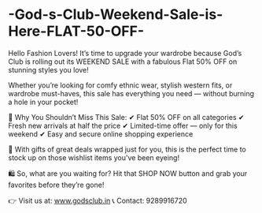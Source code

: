 # -God-s-Club-Weekend-Sale-is-Here-FLAT-50-OFF-

Hello Fashion Lovers!
It’s time to upgrade your wardrobe because God’s Club is rolling out its WEEKEND SALE with a fabulous Flat 50% OFF on stunning styles you love!

Whether you’re looking for comfy ethnic wear, stylish western fits, or wardrobe must-haves, this sale has everything you need — without burning a hole in your pocket!

💃 Why You Shouldn’t Miss This Sale:
✔ Flat 50% OFF on all categories
✔ Fresh new arrivals at half the price
✔ Limited-time offer — only for this weekend
✔ Easy and secure online shopping experience

🎁 With gifts of great deals wrapped just for you, this is the perfect time to stock up on those wishlist items you've been eyeing!

🛍️ So, what are you waiting for?
Hit that SHOP NOW button and grab your favorites before they’re gone!

👉 Visit us at: www.godsclub.in
📞 Contact: 9289916720

